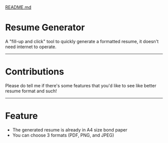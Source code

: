 [README.md](https://github.com/user-attachments/files/22166815/README.md)

# **Resume Generator**
A "fill-up and click" tool to quickly generate a formatted resume, it doesn't need internet to operate.

--- 


# Contributions
Please do tell me if there's some features that you'd like to see like better resume format and such! 

---

# Feature 
- The generated resume is already in A4 size bond paper
- You can choose 3 formats (PDF, PNG, and JPEG)
